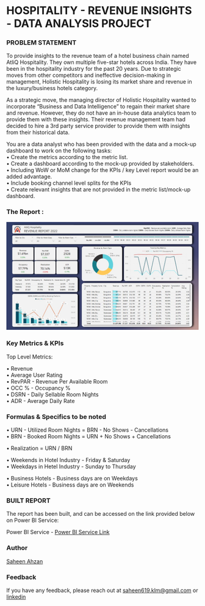 # HOSPITALITY - REVENUE INSIGHTS - DATA ANALYSIS PROJECT

### PROBLEM STATEMENT

To provide insights to the revenue team of a hotel business chain named AtliQ Hospitality. They own multiple five-star hotels across India. They have been in the hospitality industry for the past 20 years. Due to strategic moves from other competitors and ineffective decision-making in management, Holistic Hospitality is losing its market share and revenue in the luxury/business hotels category. 

As a strategic move, the managing director of Holistic Hospitality wanted to incorporate “Business and Data Intelligence” to regain their market share and revenue. However, they do not have an in-house data analytics team to provide them with these insights. Their revenue management team had decided to hire a 3rd party service provider to provide them with insights from their historical data.

You are a data analyst who has been provided with the data and a mock-up dashboard to work on the following tasks:    
• Create the metrics according to the metric list.    
• Create a dashboard according to the mock-up provided by stakeholders.   
• Including WoW or MoM change for the KPIs / key Level report would be an added advantage.   
• Include booking channel level splits for the KPIs   
• Create relevant insights that are not provided in the metric list/mock-up dashboard.   


### The Report :

![Revenue Report](https://github.com/saheen619/PowerBI-Hospitality-Revenue-Insights-Data-Analysis-Project/blob/main/misc/ss.JPG?raw=true)

### Key Metrics & KPIs

Top Level Metrics:    

• Revenue   
• Average User Rating   
• RevPAR - Revenue Per Available Room    
• OCC % - Occupancy %    
• DSRN - Daily Sellable Room Nights    
• ADR - Average Daily Rate    

### Formulas & Specifics to be noted

• URN - Utilized Room Nights = BRN - No Shows - Cancellations   
• BRN - Booked Room Nights = URN + No Shows + Cancellations

• Realization = URN / BRN

• Weekends in Hotel Industry - Friday & Saturday   
• Weekdays in Hetel Industry - Sunday to Thursday

• Business Hotels - Business days are on Weekdays   
• Leisure Hotels - Business days are on Weekends

### BUILT REPORT

The report has been built, and can be accessed on the link provided below on Power BI Service:

Power BI Service - [Power BI Service Link](https://app.powerbi.com/view?r=eyJrIjoiMjUzMjViOTAtMjk4YS00YzMzLTgzNmMtYTg4ZWY3MzQ5ZGUxIiwidCI6ImRmODY3OWNkLWE4MGUtNDVkOC05OWFjLWM4M2VkN2ZmOTVhMCJ9)



### Author

[Saheen Ahzan](https://github.com/saheen619)


### Feedback

If you have any feedback, please reach out at saheen619.klm@gmail.com or [linkedin](https://www.linkedin.com/in/saheenahzan/)